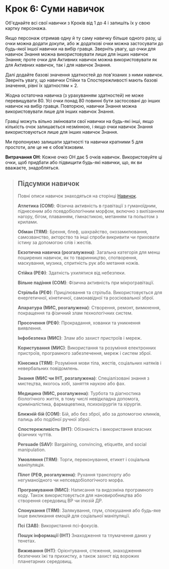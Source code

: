 # Крок 6: Суми навичок

Об'єднайте всі свої навички з Кроків від 1 до 4 і запишіть їх у свою картку персонажа.

Якщо персонаж отримав одну й ту саму навичку більше одного разу, ці очки можна додати докупи, або ж додаткові очки можна застосувати до будь-якої іншої навички на вибір гравця. Зверніть увагу, що очки для навичок Знання можна використовувати лише для інших навичок Знання; проте очки для Активних навичок можна використовувати як для Активних навичок, так і для навичок Знання.

Далі додайте базові значення здатностей до пов'язаних з ними навичок. Зверніть увагу, що навички Стійки та Спостережливості мають базові значення, рівні їх здатностям × 2.

Жодна остаточна навичка (з урахуванням здатностей) не може перевищувати 80. Усі очки понад 80 повинні бути застосовані до інших навичок на вибір гравця. Повторюю, навички Знання можна використовувати лише для інших навичок Знання.

Гравці можуть вільно змінювати свої навички на будь-які інші, якщо кількість очок залишається незмінною, і якщо очки навичок Знання використовуються лише для інших навичок Знання.

Ми пропонуємо залишати здатності та навички кратними 5 для простоти, але це не є обов'язковим.

**Витрачання ОН**: Кожне очко ОН дає 5 очків навичок. Використовуйте ці очки, щоб придбати або підвищити будь-які навички, що, як ви вважаєте, знадобляться.

<blockquote>

## Підсумки навичок

Повні описи навичок знаходяться на сторінці [Навичок](../04/18-skills.md).

**Атлетика (СОМ)**: Фізична активність в гравітації з гуманоїдним, піднесеним або псевдобіологічним морфом, включно з вилізанням нагору, бігом, плаванням, гімнастикою, метанням та польотом з крилами.

**Обман (ТЯМ)**: Брехня, блеф, шахрайство, окозамилювання, самозванство, акторство та інші спроби викривити чи приховати істину за допомогою слів і жестів.

**Екзотична навичка (розгалужена)**: Загальна категорія для менш поширених навичок, як то тваринництво, спотворення, маскування, музика, спритність рук або метання ножів.

**Стійка (РЕФ)**: Здатність ухилятися від небезпеки.

**Вільне падіння (СОМ)**: Фізична активність при мікрогравітації.

**Стрільба (РЕФ)**: Прицілювання та стрільба. Використовується для енергетичної, кінетичної, самонавідної та розсіювальної зброї.

**Апаратура (МИС, розгалужена)**: Створення, ремонт, вимкнення, покращення та фізичний злам технологічних систем.

**Просочення (РЕФ)**: Прокрадання, хованки та уникнення виявлення.

**Інфобезпека (МИС)**: Злам або захист пристроїв і мереж.

**Користування (МИС)**: Використання та розуміння електронних пристроїв, програмного забезпечення, мереж і систем зброї.

**Кінесика (ТЯМ)**: Розуміння мови тіла, жестів, соціальних натяків і невербальних повідомлень.

**Знання (МИС чи ІНТ, розгалужена)**: Спеціалізовані знання з мистецтва, якогось хобі, заняття наукою або фах.

**Медицина (МИС, розгалужена)**: Турбота та діагностика біологічного життя, в тому числі невідкладна допомога, криміналістика, фармацевтика, психохірургія та хірургія.

**Ближній бій (СОМ)**: Бій, або без зброї, або за допомогою клинків, палиць або подібної ручної зброї.

**Спостережливість (ІНТ)**: Обізнаність і використання власних фізичних чуттів.

**Persuade (SAV):** Bargaining, convincing, etiquette, and social manipulation.

**Умовляння (ТЯМ)**: Торги, переконування, етикет і соціальна маніпуляція.

**Пілот (РЕФ, розгалужена)**: Рухання транспорту або негуманоїдного чи непсевдобіологічного морфа.

**Програмування (МИС)**: Написання та видозміна програмного коду. Також використовується для нановиробництва або створення середовищ ВР чи ілюзій ДР.

**Спонукання (ТЯМ)**: Залякування, глум, спокушання або будь-яке інше викликання емоцій для соціальної маніпуляції.

**Псі (ЗАВ)**: Використання псі-фокусів.

**Пошук інформації (ІНТ)** Знаходження та тлумачення даних у тенетах.

**Виживання (ІНТ)**: Орієнтування, стеження, знаходження безпечних їжі та прихистку, а також захист від ворожих планетарних середовищ.

</blockquote>
